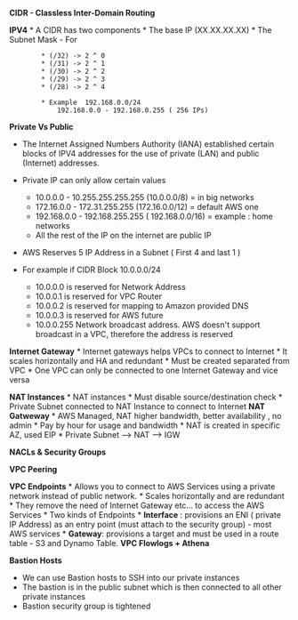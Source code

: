 
**CIDR - Classless Inter-Domain Routing**

**IPV4**
    * A CIDR has two components
        * The base IP (XX.XX.XX.XX)
        * The Subnet Mask - For 

            * (/32) -> 2 ^ 0
            * (/31) -> 2 ^ 1
            * (/30) -> 2 ^ 2
            * (/29) -> 2 ^ 3
            * (/28) -> 2 ^ 4
            
            * Example  192.168.0.0/24 
                192.168.0.0 - 192.168.0.255 ( 256 IPs)


**Private Vs Public**
                
* The Internet Assigned Numbers Authority (IANA) established certain blocks of IPV4 addresses for the use of 
  private (LAN) and public (Internet) addresses.
* Private IP can only allow certain values
    
    * 10.0.0.0 - 10.255.255.255.255 (10.0.0.0/8) = in big networks 
    * 172.16.0.0 - 172.31.255.255 (172.16.0.0/12) = default AWS one
    * 192.168.0.0 - 192.168.255.255 ( 192.168.0.0/16) = example : home networks
    * All the rest of the IP on the internet are public IP
        
* AWS Reserves 5 IP Address in a Subnet ( First 4 and last 1 )        
* For example if CIDR Block 10.0.0.0/24 
    * 10.0.0.0 is reserved for Network Address
    * 10.0.0.1 is reserved for VPC Router
    * 10.0.0.2 is reserved for mapping to Amazon provided DNS
    * 10.0.0.3 is reserved for AWS future
    * 10.0.0.255 Network broadcast address. AWS doesn't support broadcast in a VPC, therefore the address is reserved       
             
            
**Internet Gateway**
    * Internet gateways helps VPCs to connect to Internet
    * It scales horizontally and HA and redundant 
    * Must be created separated from VPC
    * One VPC can only be connected to one Internet Gateway and vice versa

**NAT Instances**
    * NAT instances 
    * Must disable source/destination check 
    * Private Subnet  connected to NAT Instance to connect to Internet
**NAT Gatweway**
    * AWS Managed, NAT higher bandwidth, better availability , no admin 
    * Pay by hour for usage and bandwidth
    * NAT is created in specific AZ, used EIP
    * Private Subnet --> NAT --> IGW      
            
**NACLs & Security Groups**


**VPC Peering**

**VPC Endpoints**
    * Allows you to connect to AWS Services using a private network instead of public network.
    * Scales horizontally and are redundant
    * They remove the need of Internet Gateway etc... to access the AWS Services
    * Two kinds of Endpoints 
        * **Interface** : provisions an ENI ( private IP Address) as an entry point (must attach to the security group) - most AWS services 
        * **Gateway**: provisions a target and must be used in a route table - S3 and Dynamo Table.
**VPC Flowlogs + Athena**

**Bastion Hosts**
  * We can use Bastion hosts to SSH into our private instances
  * The bastion is in the public subnet which is then connected to all other private instances
  * Bastion security group is tightened 
             
           
            
            
          
        
  
     
